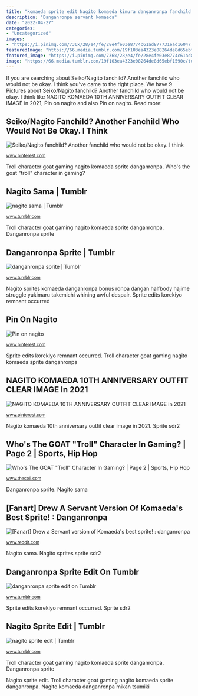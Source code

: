 ```yaml
---
title: "komaeda sprite edit Nagito komaeda kimura danganronpa fanchild illnesses ill dr3 bastart13"
description: "Danganronpa servant komaeda"
date: "2022-04-27"
categories:
- "Uncategorized"
images:
- "https://i.pinimg.com/736x/28/e4/fe/28e4fe03e8774c61ad877731ead16047.jpg"
featuredImage: "https://66.media.tumblr.com/19f103ea4323e08264de8d65ebf1590c/tumblr_ooolzvGMZr1r6zgxio1_r3_500.png"
featured_image: "https://i.pinimg.com/736x/28/e4/fe/28e4fe03e8774c61ad877731ead16047.jpg"
image: "https://66.media.tumblr.com/19f103ea4323e08264de8d65ebf1590c/tumblr_ooolzvGMZr1r6zgxio1_r3_500.png"
---
```


If you are searching about Seiko/Nagito fanchild? Another fanchild who would not be okay. I think you've came to the right place. We have 9 Pictures about Seiko/Nagito fanchild? Another fanchild who would not be okay. I think like NAGITO KOMAEDA 10TH ANNIVERSARY OUTFIT CLEAR IMAGE in 2021, Pin on nagito and also Pin on nagito. Read more:

## Seiko/Nagito Fanchild? Another Fanchild Who Would Not Be Okay. I Think

![Seiko/Nagito fanchild? Another fanchild who would not be okay. I think](https://i.pinimg.com/736x/b9/80/f8/b980f8b68b9dd45f9ede88324c9114c7.jpg "Nagito sprites sprite sdr2")

<small>www.pinterest.com</small>

Troll character goat gaming nagito komaeda sprite danganronpa. Who&#039;s the goat &quot;troll&quot; character in gaming?

## Nagito Sama | Tumblr

![nagito sama | Tumblr](https://64.media.tumblr.com/8c7ad5ef9f1e6a653e59504fd9145aec/tumblr_inline_pn7ezfxCJZ1vvoab7_400.png "Nagito komaeda 10th anniversary outfit clear image in 2021")

<small>www.tumblr.com</small>

Troll character goat gaming nagito komaeda sprite danganronpa. Danganronpa sprite

## Danganronpa Sprite | Tumblr

![danganronpa sprite | Tumblr](https://68.media.tumblr.com/c7ce3490193f3f311700d6a64ca8ee2e/tumblr_olr63zyXvl1s4tilho2_500.jpg "Sprite sdr2")

<small>www.tumblr.com</small>

Nagito sprites komaeda danganronpa bonus ronpa dangan halfbody hajime struggle yukimaru takemichi whining awful despair. Sprite edits korekiyo remnant occurred

## Pin On Nagito

![Pin on nagito](https://i.pinimg.com/736x/16/1c/25/161c2583ae310b495465f936745d832e.jpg "Who&#039;s the goat &quot;troll&quot; character in gaming?")

<small>www.pinterest.com</small>

Sprite edits korekiyo remnant occurred. Troll character goat gaming nagito komaeda sprite danganronpa

## NAGITO KOMAEDA 10TH ANNIVERSARY OUTFIT CLEAR IMAGE In 2021

![NAGITO KOMAEDA 10TH ANNIVERSARY OUTFIT CLEAR IMAGE in 2021](https://i.pinimg.com/736x/28/e4/fe/28e4fe03e8774c61ad877731ead16047.jpg "Pin on nagito")

<small>www.pinterest.com</small>

Nagito komaeda 10th anniversary outfit clear image in 2021. Sprite sdr2

## Who&#039;s The GOAT &quot;Troll&quot; Character In Gaming? | Page 2 | Sports, Hip Hop

![Who&#039;s The GOAT &quot;Troll&quot; Character In Gaming? | Page 2 | Sports, Hip Hop](https://vignette1.wikia.nocookie.net/danganronpa/images/5/53/Nagito_Komaeda_Halfbody_Sprite_(12).png/revision/latest?cb=20170816162026 "Pin on nagito")

<small>www.thecoli.com</small>

Danganronpa sprite. Nagito sama

## [Fanart] Drew A Servant Version Of Komaeda&#039;s Best Sprite! : Danganronpa

![[Fanart] Drew a Servant version of Komaeda&#039;s best sprite! : danganronpa](https://preview.redd.it/n0o1xekqyxs21.png?auto=webp&amp;s=de2d8c8c4bb1566e9c7b544d970fb2b556cd58f1 "Sprite sdr2")

<small>www.reddit.com</small>

Nagito sama. Nagito sprites sprite sdr2

## Danganronpa Sprite Edit On Tumblr

![danganronpa sprite edit on Tumblr](https://64.media.tumblr.com/ac984393dfb4e7d6fc9d92353ac2cf51/155b90df55186a4c-42/s640x960/71bf44e8978274bd23e5d67562c638f73a313625.png "Nagito komaeda danganronpa mikan tsumiki")

<small>www.tumblr.com</small>

Sprite edits korekiyo remnant occurred. Sprite sdr2

## Nagito Sprite Edit | Tumblr

![nagito sprite edit | Tumblr](https://66.media.tumblr.com/19f103ea4323e08264de8d65ebf1590c/tumblr_ooolzvGMZr1r6zgxio1_r3_500.png "Nagito komaeda danganronpa mikan tsumiki")

<small>www.tumblr.com</small>

Troll character goat gaming nagito komaeda sprite danganronpa. Danganronpa sprite

Nagito sprite edit. Troll character goat gaming nagito komaeda sprite danganronpa. Nagito komaeda danganronpa mikan tsumiki

